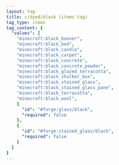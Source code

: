 ```yaml
---
layout: tag
title: c/dyed/black (items tag)
tag_type: items
tag_content: {
  "values": [
    "minecraft:black_banner",
    "minecraft:black_bed",
    "minecraft:black_candle",
    "minecraft:black_carpet",
    "minecraft:black_concrete",
    "minecraft:black_concrete_powder",
    "minecraft:black_glazed_terracotta",
    "minecraft:black_shulker_box",
    "minecraft:black_stained_glass",
    "minecraft:black_stained_glass_pane",
    "minecraft:black_terracotta",
    "minecraft:black_wool",
    {
      "id": "#forge:glass/black",
      "required": false
    },
    {
      "id": "#forge:stained_glass/black",
      "required": false
    }
  ]
}
---
```

